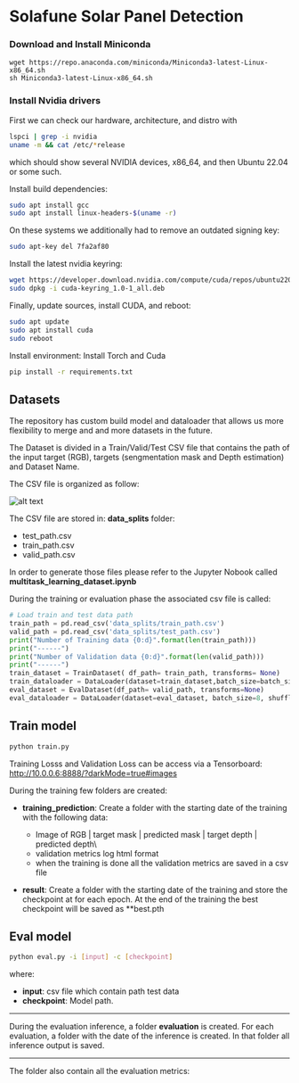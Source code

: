 # Solafune Solar Panel Detection

### Download and Install Miniconda

    wget https://repo.anaconda.com/miniconda/Miniconda3-latest-Linux-x86_64.sh
    sh Miniconda3-latest-Linux-x86_64.sh

### Install Nvidia drivers

First we can check our hardware, architecture, and distro with

```Bash
lspci | grep -i nvidia
uname -m && cat /etc/*release
```

which should show several NVIDIA devices, x86_64, and then Ubuntu 22.04 or some such.

Install build dependencies:

```Bash
sudo apt install gcc
sudo apt install linux-headers-$(uname -r)
```

On these systems we additionally had to remove an outdated signing key:
```Bash
sudo apt-key del 7fa2af80
```

Install the latest nvidia keyring:
```Bash
wget https://developer.download.nvidia.com/compute/cuda/repos/ubuntu2204/x86_64/cuda-keyring_1.0-1_all.deb
sudo dpkg -i cuda-keyring_1.0-1_all.deb
```
Finally, update sources, install CUDA, and reboot:
```Bash
sudo apt update
sudo apt install cuda
sudo reboot
```

Install environment:
Install Torch and Cuda
```Bash
pip install -r requirements.txt 
```
## Datasets

The repository has custom build model and dataloader that allows us more flexibility to merge and and more datasets in the future.

The Dataset is divided in a Train/Valid/Test CSV file that contains the path of the input target (RGB), targets (sengmentation mask and Depth estimation) and Dataset Name.

The CSV file is organized as follow:

![alt text](assets/dataset_info.png)

The CSV file are stored in: **data_splits** folder:

- test_path.csv
- train_path.csv
- valid_path.csv

In order to generate those files please refer to the Jupyter Nobook called **multitask_learning_dataset.ipynb**

During the training or evaluation phase the associated csv file is called:


```python
# Load train and test data path
train_path = pd.read_csv('data_splits/train_path.csv')
valid_path = pd.read_csv('data_splits/test_path.csv')
print("Number of Training data {0:d}".format(len(train_path)))
print("------")
print("Number of Validation data {0:d}".format(len(valid_path)))
print("------")
train_dataset = TrainDataset( df_path= train_path, transforms= None)
train_dataloader = DataLoader(dataset=train_dataset,batch_size=batch_size, shuffle=True, num_workers=0)
eval_dataset = EvalDataset(df_path= valid_path, transforms=None)
eval_dataloader = DataLoader(dataset=eval_dataset, batch_size=8, shuffle=False)
```

## Train model

```Bash
python train.py
```
Training Losss and Validation Loss can be access via a Tensorboard: http://10.0.0.6:8888/?darkMode=true#images


<!-- ![alt text](assets/tensorboard.png) -->

During the training few folders are created:
- **training_prediction**: Create a folder with the starting date of the training with the following data:
    - Image of RGB | target mask | predicted mask | target depth | predicted depth\

    <!-- ![alt text](assets/training_prediction.png) -->


    - validation metrics log html format

    <!-- ![alt text](assets/validation_metrics.png) -->
    - when the training is done all the validation metrics are saved in a csv file

- **result**: Create a folder with the starting date of the training and store the checkpoint at for each epoch. At the end of the training the best checkpoint will be saved as **best.pth


## Eval model

```Bash
python eval.py -i [input] -c [checkpoint]
```

where:

- **input**: csv file which contain path test data
- **checkpoint**: Model path.
___

During the evaluation inference, a folder **evaluation** is created. For each evaluation, a folder with the date of the inference is created. In that folder all inference output is saved.

<!-- ![alt text](assets/inference_output.png) -->
___

The folder also contain all the evaluation metrics:

```json



```

